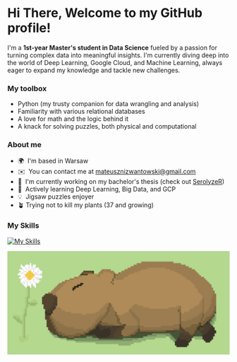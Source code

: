 Hi There, Welcome to my GitHub profile!
============================================================================================================================================

I'm a **1st-year Master's student in Data Science** fueled by a passion for turning complex data into meaningful insights. I'm currently diving deep into the world of Deep Learning, Google Cloud, and Machine Learning, always eager to expand my knowledge and tackle new challenges. 

### My toolbox
- Python (my trusty companion for data wrangling and analysis) ️
- Familiarity with various relational databases
- A love for math and the logic behind it
- A knack for solving puzzles, both physical and computational


### About me 
*   🌍  I'm based in Warsaw
*   ✉️  You can contact me at [mateusznizwantowski@gmail.com](mailto:mateusznizwantowski@gmail.com)
*   🚀  I'm currently working on my bachelor's thesis (check out [SerolyzeR](https://github.com/mini-pw/SerolyzeR))
*   🧠  Actively learning Deep Learning, Big Data, and GCP
*   💡  Jigsaw puzzles enjoyer
*   🪴  Trying not to kill my plants (37 and growing)

### My Skills 
[![My Skills](https://skillicons.dev/icons?i=python,r,elixir,java,bash,git,github,githubactions,docker,nginx,redis,kafka,mysql,postgres,sqlite,sklearn,flask,django,css,html,linux,apple,raspberrypi,ubuntu,photoshop,obsidian,md,latex,gcp,regex&perline=10)](https://skillicons.dev)
                    
<img src='https://github.com/nizwant/nizwant/blob/main/capybara.png'>
